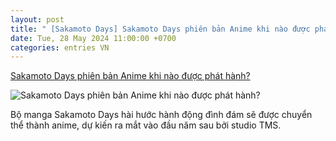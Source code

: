 ```yaml
---
layout: post
title: " [Sakamoto Days] Sakamoto Days phiên bản Anime khi nào được phát hành?"
date: Tue, 28 May 2024 11:00:00 +0700
categories: entries VN
---
```

[Sakamoto Days phiên bản Anime khi nào được phát hành?](https://minhtuanmobile.com/tin-tuc/sakamoto-days-phien-ban-anime-khi-nao-duoc-phat-hanh/)

![Sakamoto Days phiên bản Anime khi nào được phát hành?](https://minhtuanmobile.com/uploads/blog/sakamoto-days-phien-ban-anime-khi-nao-duoc-phat-hanh-240528100347.jpg)

Bộ manga Sakamoto Days hài hước hành động đình đám sẽ được chuyển thể thành anime, dự kiến ra mắt vào đầu năm sau bởi studio TMS.

